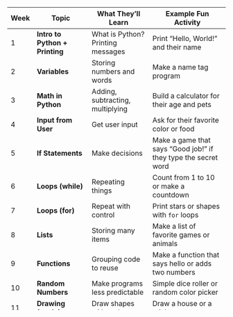 | Week | Topic                          | What They’ll Learn                | Example Fun Activity                                           |
| ---- | ------------------------------ | --------------------------------- | -------------------------------------------------------------- |
| 1    | **Intro to Python + Printing** | What is Python? Printing messages | Print “Hello, World!” and their name                           |
| 2    | **Variables**                  | Storing numbers and words         | Make a name tag program                                        |
| 3    | **Math in Python**             | Adding, subtracting, multiplying  | Build a calculator for their age and pets                      |
| 4    | **Input from User**            | Get user input                    | Ask for their favorite color or food                           |
| 5    | **If Statements**              | Make decisions                    | Make a game that says “Good job!” if they type the secret word |
| 6    | **Loops (while)**              | Repeating things                  | Count from 1 to 10 or make a countdown                         |
| 7    | **Loops (for)**                | Repeat with control               | Print stars or shapes with `for` loops                         |
| 8    | **Lists**                      | Storing many items                | Make a list of favorite games or animals                       |
| 9    | **Functions**                  | Grouping code to reuse            | Make a function that says hello or adds two numbers            |
| 10   | **Random Numbers**             | Make programs less predictable    | Simple dice roller or random color picker                      |
| 11   | **Drawing (turtle)**           | Draw shapes with code             | Draw a house or a rainbow                                      |
| 12   | **Putting it together**        | Small project                     | Make a guessing game or a simple chatbot                       |
